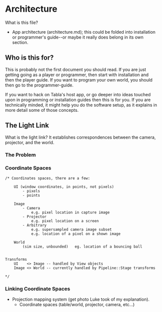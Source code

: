 # Architecture

What is this file?

- App architecture (architecture.md); this could be folded into installation or programmer's guide--or maybe it really does belong in its own section.
		
## Who is this for?

This is probably not the first document you should read. If you are just getting going as a player or programmer, then start with installation and then the player guide. If you want to program your own world, you should then go to the programmer-guide. 

If you want to hack on Tabla's host app, or go deeper into ideas touched upon in programming or installation guides then this is for you. If you are technically minded, it might help you do the software setup, as it explains in more detail some of those concepts. 

## The Light Link
 
What is the light link? It establishes correspondences between the camera, projector, and the world.

### The Problem

### Coordinate Spaces

	/* Coordinates spaces, there are a few:
		
		UI (window coordinates, in points, not pixels)
			- pixels
			- points
			
		Image
			- Camera
				e.g. pixel location in capture image
			- Projector
				e.g. pixel location on a screen
			- Arbitrary
				e.g. supersampled camera image subset
				e.g. location of a pixel on a shown image
		
		World
			(sim size, unbounded)	eg. location of a bouncing ball
	 
	 
	Transforms
		UI    <> Image -- handled by View objects
		Image <> World -- currently handled by Pipeline::Stage transforms

	*/
	
### Linking Coordinate Spaces

- Projection mapping system (get photo Luke took of my explanation).
	- Coordinate spaces (table/world, projector, camera, etc...)
